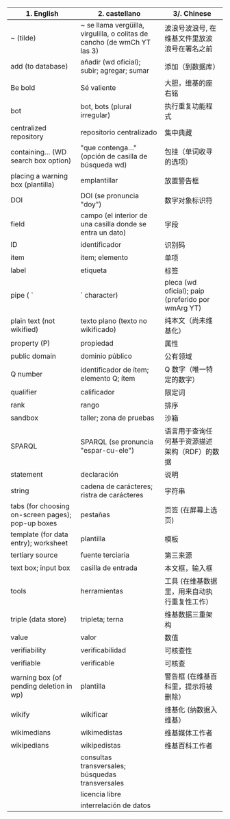 | 1\. English                                       | 2\. castellano                                                           |3/. Chinese
| ------------------------------------------------- | ------------------------------------------------------------------------ |-----------------|
| ~ (tilde)                                         | ~ se llama vergüilla, virgulilla, o colitas de cancho (de wmCh YT las 3) |  波浪号波浪号, 在维基文件里放波浪号在署名之前             |
| add (to database)                                 | añadir (wd oficial); subir; agregar; sumar                               |  添加（到数据库）               
| Be bold                                           | Sé valiente                                                              |  大胆，维基的座右铭               
| bot                                               | bot, bots (plural irregular)                                             |  执行重复功能程式               
| centralized repository                            | repositorio centralizado                                                 |  集中典藏               
| containing… (WD search box option)                | "que contenga…" (opción de casilla de búsqueda wd)                       |  包挂（单词收寻的选项）
| placing a warning box (plantilla)                 | emplantillar                                                             |  放置警告框              
| DOI                                               | DOI (se pronuncia "doy")                                                 |  数字对象标识符               
| field                                             | campo (el interior de una casilla donde se entra un dato)                |  字段             
| ID                                                | identificador                                                            |  识别码           
| item                                              | ítem; elemento                                                           |  单项           
| label                                             | etiqueta                                                                 |  标签          
| pipe ( `|` character)                               | pleca (wd oficial); paip (preferido por wmArg YT)                        |  竖线 （插入字前）        
| plain text (not wikified)                         | texto plano (texto no wikificado)                                        |  纯本文（尚未维基化）        
| property (P)                                      | propiedad                                                                |  属性       
| public domain                                     | dominio público                                                          |  公有领域      
| Q number                                          | identificador de ítem; elemento Q; ítem                                  |  Q 数字（唯一特定的数字）     
| qualifier                                         | calificador                                                              |  限定词    
| rank                                              | rango                                                                    |  排序   
| sandbox                                           | taller; zona de pruebas                                                  |  沙箱  
| SPARQL                                            | SPARQL (se pronuncia "espar-cu-ele")                                     |  语言用于查询任何基于资源描述架构（RDF）的数据 
| statement                                         | declaración                                                              |  说明
| string                                            | cadena de carácteres; ristra de carácteres                               |  字符串
| tabs (for choosing on-screen pages); pop-up boxes | pestañas                                                                 |  页签 (在屏幕上选页)  
| template (for data entry); worksheet              | plantilla                                                                |  模板
| tertiary source                                   | fuente terciaria                                                         |  第三来源
| text box; input box                               | casilla de entrada                                                       |  本文框，输入框
| tools                                             | herramientas                                                             |  工具 (在维基数据里，用来自动执行重复性工作）
| triple (data store)                               | tripleta; terna                                                          |  维基数据三重架构
| value                                             | valor                                                                    |  数值
| verifiability                                     | verificabilidad                                                          |  可核查性
| verifiable                                        | verificable                                                              |  可核查
| warning box (of pending deletion in wp)           | plantilla                                                                |  警告框 (在维基百科里，提示将被删除）
| wikify                                            | wikificar                                                                |  维基化 (纳数据入维基）
| wikimedians                                       | wikimedistas                                                             |  维基媒体工作者
| wikipedians                                       | wikipedistas                                                             |  维基百科工作者
|                                                   | consultas transversales; búsquedas transversales                         ||
|                                                   | licencia libre                                                           ||
|                                                   | interrelación de datos                                                   ||
